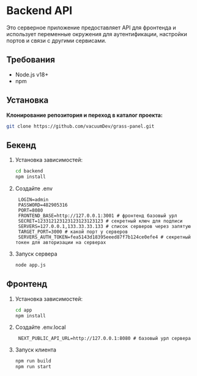 # Backend API

Это серверное приложение предоставляет API для фронтенда и использует переменные окружения для аутентификации, настройки портов и связи с другими сервисами.

## Требования

- Node.js v18+
- npm

## Установка

**Клонирование репозитория и переход в каталог проекта:**

   ```bash
   git clone https://github.com/vacuumDev/grass-panel.git
   ```
   
## Бекенд
1. Установка зависимостей:
   ```bash
   cd backend
   npm install
   ```
2. Создайте .env
   ```dotenv
    LOGIN=admin
    PASSWORD=482905316
    PORT=8080
    FRONTEND_BASE=http://127.0.0.1:3001 # фронтенд базовый урл
    SECRET=123312123123123123123123 # секретный ключ для подписи
    SERVERS=127.0.0.1,133.33.33.133 # список серверов через запятую
    TARGET_PORT=3000 # какой порт у серверов
    SERVERS_AUTH_TOKEN=fea5143d18395eeed87f7b124ce0efe4 # секретный токен для авторизации на серверах
   ```

3. Запуск сервера
   ```bash
   node app.js
   ```
## Фронтенд
1. Установка зависимостей:
   ```bash
   cd app
   npm install
   ```
2. Создайте .env.local
   ```dotenv
    NEXT_PUBLIC_API_URL=http://127.0.0.1:8080 # базовый урл сервера
   ```
3. Запуск клиента
   ```bash
   npm run build
   npm run start
   ```
